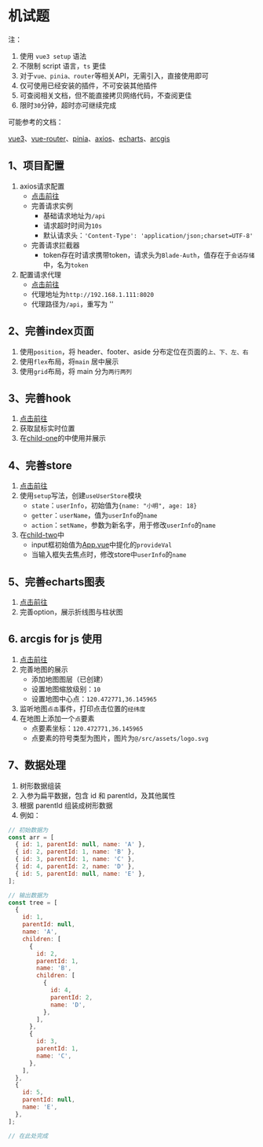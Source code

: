 # 机试题

注：
1. 使用 `vue3 setup` 语法
2. 不限制 script 语言，`ts` 更佳
3. 对于`vue、pinia、router`等相关API，无需引入，直接使用即可
4. 仅可使用已经安装的插件，不可安装其他插件
5. 可查阅相关文档，但不能直接拷贝网络代码，不查阅更佳
6. 限时`30`分钟，超时亦可继续完成

可能参考的文档：

[vue3](https://v3.vuejs.org/)、[vue-router](https://router.vuejs.org/)、[pinia](https://pinia.vuejs.org/)、[axios](https://axios-http.com/)、[echarts](https://echarts.apache.org/zh/index.html)、[arcgis](https://developers.arcgis.com/javascript/latest/)

## 1、项目配置

1. axios请求配置
   - [点击前往](./src/utils/request.ts)
   - 完善请求实例
     - 基础请求地址为`/api`
     - 请求超时时间为`10s`
     - 默认请求头：`'Content-Type': 'application/json;charset=UTF-8'`
   - 完善请求拦截器
     - token存在时请求携带token，请求头为`Blade-Auth`，值存在于`会话存储`中，名为`token`
2. 配置请求代理
   - [点击前往](./vite.config.ts)
   - 代理地址为`http://192.168.1.111:8020`
   - 代理路径为`/api`，重写为 ''

## 2、完善index页面

1. 使用`position`，将 header、footer、aside 分布定位在页面的`上、下、左、右`
2. 使用`flex`布局，将`main` 居中展示
3. 使用`grid`布局，将 main 分为`两行两列`

## 3、完善hook

1. [点击前往](./src/hooks/mouse.ts)
2. 获取鼠标实时位置
3. 在[child-one](./src/pages/components/child-one.vue)的中使用并展示

## 4、完善store

1. [点击前往](./src/stores/user.ts)
2. 使用`setup`写法，创建`useUserStore`模块
   - `state`：`userInfo`，初始值为`{name: "小明", age: 18}`
   - `getter`：`userName`，值为`userInfo`的`name`
   - `action`：`setName`，参数为新名字，用于修改`userInfo`的`name`
3. 在[child-two](./src/pages/components/child-two.vue)中
   - input框初始值为[App.vue](./src/App.vue)中提化的`provideVal`
   - 当输入框失去焦点时，修改store中`userInfo`的`name`

## 5、完善echarts图表

1. [点击前往](./src/pages/components/child-three.vue)
2. 完善option，展示折线图与柱状图

## 6. arcgis for js 使用

1. [点击前往](./src/pages/components/child-four.vue)
2. 完善地图的展示
   - 添加地图图层（已创建）
   - 设置地图缩放级别：`10`
   - 设置地图中心点：`120.472771,36.145965`
3. 监听地图`点击`事件，打印点击位置的`经纬度`
4. 在地图上添加一个`点`要素
   - 点要素坐标：`120.472771,36.145965`
   - 点要素的符号类型为图片，图片为`@/src/assets/logo.svg`

## 7、数据处理

1. 树形数据组装
2. 入参为扁平数据，包含 id 和 parentId，及其他属性
3. 根据 parentId 组装成树形数据
4. 例如：

```js
// 初始数据为
const arr = [
  { id: 1, parentId: null, name: 'A' },
  { id: 2, parentId: 1, name: 'B' },
  { id: 3, parentId: 1, name: 'C' },
  { id: 4, parentId: 2, name: 'D' },
  { id: 5, parentId: null, name: 'E' },
];

// 输出数据为
const tree = [
  {
    id: 1,
    parentId: null,
    name: 'A',
    children: [
      {
        id: 2,
        parentId: 1,
        name: 'B',
        children: [
          {
            id: 4,
            parentId: 2,
            name: 'D',
          },
        ],
      },
      {
        id: 3,
        parentId: 1,
        name: 'C',
      },
    ],
  },
  {
    id: 5,
    parentId: null,
    name: 'E',
  },
];
```

```js
// 在此处完成

```
